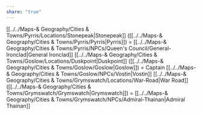 ```yaml
---
share: "true"
---
```


[[../../Maps-& Geography/Cities & Towns/Pyrris/Locations/Stonepeak|Stonepeak]] ([[../../Maps-& Geography/Cities & Towns/Pyrris/Pyrris|Pyrris]]) = [[../../Maps-& Geography/Cities & Towns/Pyrris/NPCs/Queen's Council/General-Ironclad|General Ironclad]]
[[../../Maps-& Geography/Cities & Towns/Goslow/Locations/Duskpoint|Duskpoint]] ([[../../Maps-& Geography/Cities & Towns/Goslow/Goslow|Goslow]]) = Captain [[../../Maps-& Geography/Cities & Towns/Goslow/NPCs/Vostin|Vostin]]
[[../../Maps-& Geography/Cities & Towns/Grymswatch/Locations/War-Road|War Road]] ([[../../Maps-& Geography/Cities & Towns/Grymswatch/Grymswatch|Grymswatch]]) = [[../../Maps-& Geography/Cities & Towns/Grymswatch/NPCs/Admiral-Thainan|Admiral Thainan]]